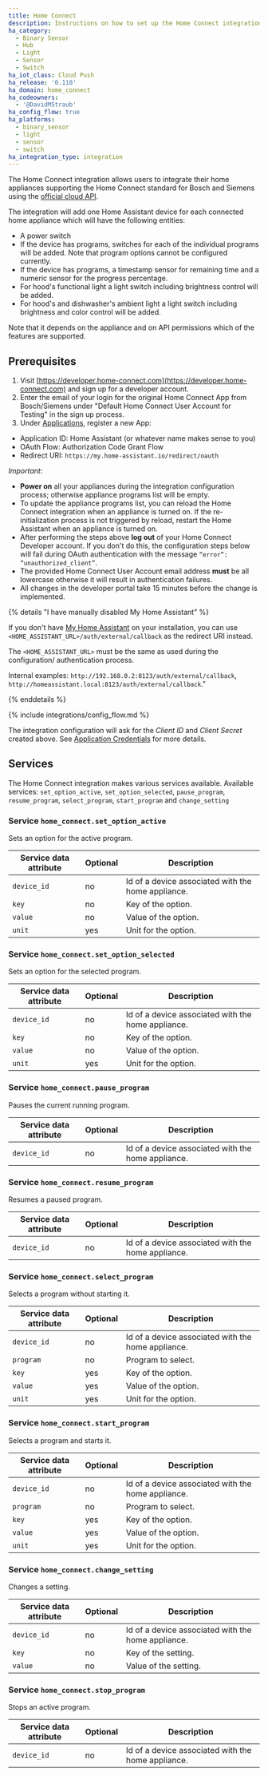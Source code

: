```yaml
---
title: Home Connect
description: Instructions on how to set up the Home Connect integration within Home Assistant.
ha_category:
  - Binary Sensor
  - Hub
  - Light
  - Sensor
  - Switch
ha_iot_class: Cloud Push
ha_release: '0.110'
ha_domain: home_connect
ha_codeowners:
  - '@DavidMStraub'
ha_config_flow: true
ha_platforms:
  - binary_sensor
  - light
  - sensor
  - switch
ha_integration_type: integration
---
```


The Home Connect integration allows users to integrate their home appliances supporting the Home Connect standard for Bosch and Siemens using the [official cloud API](https://developer.home-connect.com).

The integration will add one Home Assistant device for each connected home appliance which will have the following entities:

- A power switch
- If the device has programs, switches for each of the individual programs will be added. Note that program options cannot be configured currently.
- If the device has programs, a timestamp sensor for remaining time and a numeric sensor for the progress percentage.
- For hood's functional light a light switch including brightness control will be added.
- For hood's and dishwasher's ambient light a light switch including brightness and color control will be added.

Note that it depends on the appliance and on API permissions which of the features are supported.

## Prerequisites

1. Visit [https://developer.home-connect.com](https://developer.home-connect.com) and sign up for a developer account.
2. Enter the email of your login for the original Home Connect App from Bosch/Siemens under "Default Home Connect User Account for Testing" in the sign up process.
3. Under [Applications](https://developer.home-connect.com/applications), register a new App:

- Application ID: Home Assistant (or whatever name makes sense to you)
- OAuth Flow: Authorization Code Grant Flow
- Redirect URI: `https://my.home-assistant.io/redirect/oauth`

*Important*:
 - **Power on** all your appliances during the integration configuration process; otherwise appliance programs list will be empty.
 - To update the appliance programs list, you can reload the Home Connect integration when an appliance is turned on. If the re-initialization process is not triggered by reload, restart the Home Assistant when an appliance is turned on. 
 - After performing the steps above **log out** of your Home Connect Developer account. If you don't do this, the configuration steps below will fail during OAuth authentication with the message `“error”: “unauthorized_client”`.
 - The provided Home Connect User Account email address **must** be all lowercase otherwise it will result in authentication failures.
 - All changes in the developer portal take 15 minutes before the change is implemented.

{% details "I have manually disabled My Home Assistant" %}

If you don't have [My Home Assistant](/integrations/my) on your installation,
you can use `<HOME_ASSISTANT_URL>/auth/external/callback` as the redirect URI
instead.

The `<HOME_ASSISTANT_URL>` must be the same as used during the configuration/
authentication process.

Internal examples: `http://192.168.0.2:8123/auth/external/callback`, `http://homeassistant.local:8123/auth/external/callback`." 

{% enddetails %}

{% include integrations/config_flow.md %}

The integration configuration will ask for the *Client ID* and *Client Secret* created above. See [Application Credentials](/integrations/application_credentials) for more details.

## Services

The Home Connect integration makes various services available.
Available services: `set_option_active`, `set_option_selected`, `pause_program`, `resume_program`, `select_program`, `start_program` and `change_setting`

### Service `home_connect.set_option_active`

Sets an option for the active program.

| Service data attribute    | Optional | Description                                      |
|---------------------------|----------|--------------------------------------------------|
| `device_id` | no | Id of a device associated with the home appliance. |
| `key` | no | Key of the option. |
| `value` | no | Value of the option. |
| `unit` | yes | Unit for the option. |

### Service `home_connect.set_option_selected`

Sets an option for the selected program.

| Service data attribute    | Optional | Description                                      |
|---------------------------|----------|--------------------------------------------------|
| `device_id` | no | Id of a device associated with the home appliance. |
| `key` | no | Key of the option. |
| `value` | no | Value of the option. |
| `unit` | yes | Unit for the option. |

### Service `home_connect.pause_program`

Pauses the current running program.

| Service data attribute    | Optional | Description                                      |
|---------------------------|----------|--------------------------------------------------|
| `device_id` | no | Id of a device associated with the home appliance. |

### Service `home_connect.resume_program`

Resumes a paused program.

| Service data attribute    | Optional | Description                                      |
|---------------------------|----------|--------------------------------------------------|
| `device_id` | no | Id of a device associated with the home appliance. |

### Service `home_connect.select_program`

Selects a program without starting it.

| Service data attribute    | Optional | Description                                      |
|---------------------------|----------|--------------------------------------------------|
| `device_id` | no | Id of a device associated with the home appliance. |
| `program` | no | Program to select. |
| `key` | yes | Key of the option. |
| `value` | yes | Value of the option. |
| `unit` | yes | Unit for the option. |

### Service `home_connect.start_program`

Selects a program and starts it.

| Service data attribute    | Optional | Description                                      |
|---------------------------|----------|--------------------------------------------------|
| `device_id` | no | Id of a device associated with the home appliance. |
| `program` | no | Program to select. |
| `key` | yes | Key of the option. |
| `value` | yes | Value of the option. |
| `unit` | yes | Unit for the option. |

### Service `home_connect.change_setting`

Changes a setting.

| Service data attribute    | Optional | Description                                      |
|---------------------------|----------|--------------------------------------------------|
| `device_id` | no | Id of a device associated with the home appliance. |
| `key` | no | Key of the setting. |
| `value` | no | Value of the setting. |

### Service `home_connect.stop_program`

Stops an active program.

| Service data attribute    | Optional | Description                                      |
|---------------------------|----------|--------------------------------------------------|
| `device_id` | no | Id of a device associated with the home appliance. |